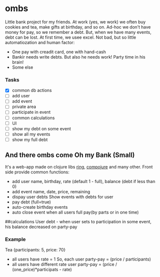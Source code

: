 

# ombs
Little bank project for my friends. 
At work (yes, we work) we often buy cookies and tea, make gifts at birthday,
and so on. Ad-hoc we don't have money for pay, so we remember a debt. But, when
we have many events, debt can be lost. At first time, we usee excel. Not bad,
but so little automatiozation and human factor:
- One pay with creadit card, one with hand-cash
- Bankir needs write debts. But also he needs work! Party time in his brain!
- Some else

### Tasks
- [x] common db actions
- [ ] add user
- [ ] add event 
- [ ] private area 
- [ ] participate in event
- [ ] common calculations 
- [ ] UI
- [ ] show my debt on some event
- [ ] show all my events
- [ ] show my full debt

## And there ombs come Oh my Bank (Small)
It's a web-app made on clojure libs [ring](https://github.com/ring-clojure/ring), [compojure](https://github.com/weavejester/compojure) and many 
other. 
Front side provide common functions:
- add user 
    name, birthday, rate (default 1 - full), 
    balance (debt if less than 0)
- add event 
    name, date, price, remaining
- dispay user debts
    Show events with debts for user
- pay debt (full=true)
- auto-create birthday events
- auto close event 
    when all users full pay(by parts or in one time)

##calculations 
User debt - when user sets to participation in some event, his balance 
decreased on party-pay

### Example
Tea {participants: 5, price: 70} 
- all users have rate = 1 
    So, each user party-pay = (price / participants)
- all users have different rate
    user party-pay = (price / (one_price)*participats - rate)
    
